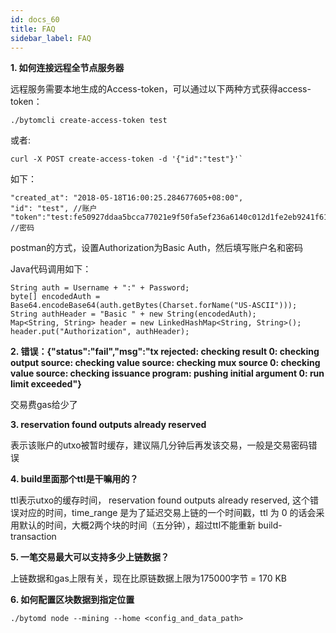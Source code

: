 ```yaml
---
id: docs_60
title: FAQ
sidebar_label: FAQ
---
```


**1. 如何连接远程全节点服务器**

远程服务需要本地生成的Access-token，可以通过以下两种方式获得access-token：

    ./bytomcli create-access-token test

或者:

    curl -X POST create-access-token -d '{"id":"test"}'`

如下：

    "created_at": "2018-05-18T16:00:25.284677605+08:00",
    "id": "test", //账户
    "token":"test:fe50927ddaa5bcca77021e9f50fa5ef236a6140c012d1fe2eb9241f61a9228e4, //密码


postman的方式，设置Authorization为Basic Auth，然后填写账户名和密码

Java代码调用如下：

    String auth = Username + ":" + Password;
    byte[] encodedAuth = Base64.encodeBase64(auth.getBytes(Charset.forName("US-ASCII")));
    String authHeader = "Basic " + new String(encodedAuth);
    Map<String, String> header = new LinkedHashMap<String, String>();
    header.put("Authorization", authHeader);

**2. 错误：{"status":"fail","msg":"tx rejected: checking result 0: checking output source: checking value source: checking mux source 0: checking value source: checking issuance program: pushing initial argument 0: run limit exceeded"}**

交易费gas给少了

**3. reservation found outputs already reserved**

表示该账户的utxo被暂时缓存，建议隔几分钟后再发该交易，一般是交易密码错误

**4. build里面那个ttl是干嘛用的？**

ttl表示utxo的缓存时间， reservation found outputs already reserved, 这个错误对应的时间，time_range 是为了延迟交易上链的一个时间戳，ttl 为 0 的话会采用默认的时间，大概2两个块的时间（五分钟），超过ttl不能重新 build-transaction

**5. 一笔交易最大可以支持多少上链数据？**

上链数据和gas上限有关，现在比原链数据上限为175000字节 = 170 KB

**6. 如何配置区块数据到指定位置**

    ./bytomd node --mining --home <config_and_data_path>

